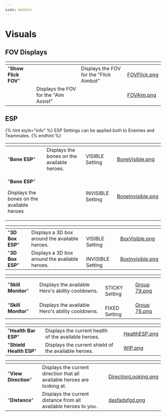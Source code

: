 ```yaml
---
icon: monero
---
```


# Visuals

## FOV Displays

<table data-view="cards"><thead><tr><th></th><th></th><th></th><th data-hidden data-card-cover data-type="files"></th></tr></thead><tbody><tr><td>"<strong>Show Flick FOV</strong>"</td><td></td><td>Displays the FOV for the      "Flick Aimbot"</td><td><a href="../.gitbook/assets/FOVFlick.png">FOVFlick.png</a></td></tr><tr><td></td><td>Displays the FOV for the      "Aim Assist"</td><td></td><td><a href="../.gitbook/assets/FOVAim.png">FOVAim.png</a></td></tr></tbody></table>

## ESP

{% hint style="info" %}
ESP Settings can be applied both to Enemies and Teammates.
{% endhint %}

<table data-view="cards"><thead><tr><th></th><th></th><th></th><th data-hidden data-card-cover data-type="files"></th></tr></thead><tbody><tr><td>"<strong>Bone ESP</strong>"</td><td>Displays the bones on the available heroes.</td><td><p></p><p>VISIBLE Setting</p></td><td><a href="../.gitbook/assets/BoneVisible.png">BoneVisible.png</a></td></tr><tr><td><p>"<strong>Bone ESP</strong>"</p><p>Displays the bones on the available heroes</p></td><td></td><td>INVISIBLE Setting</td><td><a href="../.gitbook/assets/BoneInvisible.png">BoneInvisible.png</a></td></tr></tbody></table>

<table data-view="cards"><thead><tr><th></th><th></th><th></th><th data-hidden data-card-cover data-type="files"></th></tr></thead><tbody><tr><td>"<strong>3D Box ESP</strong>"</td><td>Displays a 3D box around the available heroes.</td><td><br>VISIBLE Setting</td><td><a href="../.gitbook/assets/BoxVisible.png">BoxVisible.png</a></td></tr><tr><td>"<strong>3D Box ESP</strong>"</td><td>Displays a 3D box around the available heroes.</td><td><br>INVISIBLE Setting</td><td><a href="../.gitbook/assets/BoxInvisible.png">BoxInvisible.png</a></td></tr></tbody></table>

<table data-view="cards"><thead><tr><th></th><th></th><th></th><th data-hidden data-card-cover data-type="files"></th></tr></thead><tbody><tr><td>"<strong>Skill Monitor</strong>"</td><td>Displays the available Hero's ability cooldowns.</td><td><br>STICKY Setting</td><td><a href="../.gitbook/assets/Group 79.png">Group 79.png</a></td></tr><tr><td>"<strong>Skill Monitor</strong>"</td><td>Displays the available Hero's ability cooldowns.</td><td><br>FIXED Setting</td><td><a href="../.gitbook/assets/Group 78.png">Group 78.png</a></td></tr></tbody></table>

<table data-view="cards"><thead><tr><th></th><th></th><th></th><th data-hidden data-card-cover data-type="files"></th></tr></thead><tbody><tr><td>"<strong>Health Bar ESP</strong>"</td><td>Displays the current health of the available heroes.</td><td></td><td><a href="../.gitbook/assets/HealthESP.png">HealthESP.png</a></td></tr><tr><td>"<strong>Shield Health ESP</strong>"</td><td>Displays the current shield of the available heroes.</td><td></td><td><a href="../.gitbook/assets/WIP.png">WIP.png</a></td></tr></tbody></table>

<table data-view="cards"><thead><tr><th></th><th></th><th></th><th data-hidden data-card-cover data-type="files"></th></tr></thead><tbody><tr><td>"<strong>View Direction</strong>"</td><td>Displays the current direction that all available heroes are looking at.</td><td></td><td><a href="../.gitbook/assets/DirectionLooking.png">DirectionLooking.png</a></td></tr><tr><td>"<strong>Distance</strong>"</td><td>Displays the current distance from all available heroes to you.</td><td></td><td><a href="../.gitbook/assets/dasfadsfgd.png">dasfadsfgd.png</a></td></tr></tbody></table>

